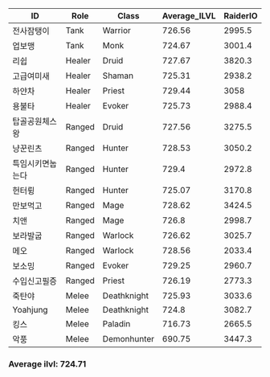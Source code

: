 | ID | Role | Class | Average_ILVL | RaiderIO |
|---|---|---|---|---|
|  전사잠탱이 | Tank | Warrior | 726.56 | 2995.5 |
|  업보맹 |  Tank |  Monk | 724.67 | 3001.4 |
|  리쉽 |  Healer |  Druid | 727.67 | 3820.3 |
|  고급여미새 |  Healer |  Shaman | 725.31 | 2938.2 |
|  하얀차 |  Healer |  Priest | 729.44 | 3058 |
|  용불타 |  Healer |  Evoker | 725.73 | 2988.4 |
|  탑골공원체스왕 |  Ranged |  Druid | 727.56 | 3275.5 |
|  냥꾼린츠 |  Ranged |  Hunter | 728.53 | 3050.2 |
|  특임시키면눕는다 |  Ranged |  Hunter | 729.4 | 2972.8 |
|  헌터륑 |  Ranged |  Hunter | 725.07 | 3170.8 |
|  만보먹고 |  Ranged |  Mage | 728.62 | 3424.5 |
|  치앤 |  Ranged |  Mage | 726.8 | 2998.7 |
|  보라발굽 |  Ranged |  Warlock | 726.62 | 3025.7 |
|  메오 |  Ranged |  Warlock | 728.56 | 2033.4 |
|  보소밍 |  Ranged |  Evoker | 729.25 | 2960.7 |
|  수입신고필증 |  Ranged |  Priest | 726.19 | 2773.3 |
|  죽탄야 |  Melee |  Deathknight | 725.93 | 3033.6 |
|  Yoahjung |  Melee |  Deathknight | 724.8 | 3082.7 |
|  킹스 |  Melee |  Paladin | 716.73 | 2665.5 |
|  악풍 |  Melee |  Demonhunter | 690.75 | 3447.3 |

### Average ilvl: **724.71**

